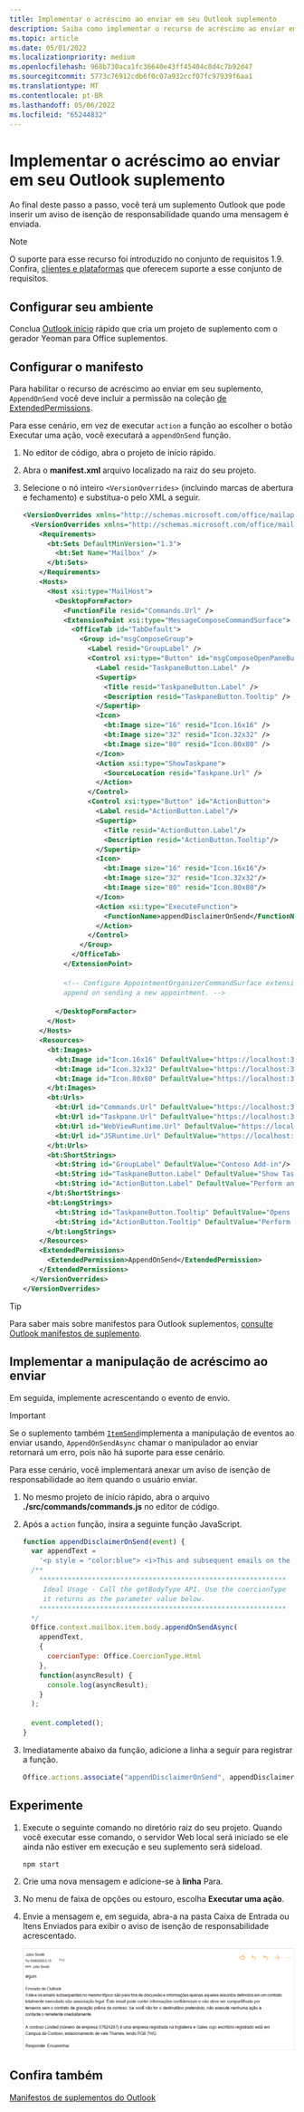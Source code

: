 ```yaml
---
title: Implementar o acréscimo ao enviar em seu Outlook suplemento
description: Saiba como implementar o recurso de acréscimo ao enviar em seu Outlook suplemento.
ms.topic: article
ms.date: 05/01/2022
ms.localizationpriority: medium
ms.openlocfilehash: 968b730aca1fc36640e43ff45404c8d4c7b92d47
ms.sourcegitcommit: 5773c76912cdb6f0c07a932ccf07fc97939f6aa1
ms.translationtype: MT
ms.contentlocale: pt-BR
ms.lasthandoff: 05/06/2022
ms.locfileid: "65244832"
---
```

# <a name="implement-append-on-send-in-your-outlook-add-in"></a>Implementar o acréscimo ao enviar em seu Outlook suplemento

Ao final deste passo a passo, você terá um suplemento Outlook que pode inserir um aviso de isenção de responsabilidade quando uma mensagem é enviada.

> [!NOTE]
> O suporte para esse recurso foi introduzido no conjunto de requisitos 1.9. Confira, [clientes e plataformas](/javascript/api/requirement-sets/outlook/outlook-api-requirement-sets#requirement-sets-supported-by-exchange-servers-and-outlook-clients) que oferecem suporte a esse conjunto de requisitos.

## <a name="set-up-your-environment"></a>Configurar seu ambiente

Conclua [Outlook início](../quickstarts/outlook-quickstart.md?tabs=yeomangenerator) rápido que cria um projeto de suplemento com o gerador Yeoman para Office suplementos.

## <a name="configure-the-manifest"></a>Configurar o manifesto

Para habilitar o recurso de acréscimo ao enviar em seu suplemento, `AppendOnSend` você deve incluir a permissão na coleção [de ExtendedPermissions](/javascript/api/manifest/extendedpermissions).

Para esse cenário, em vez de executar `action` a função ao escolher  o botão Executar uma ação, você executará a `appendOnSend` função.

1. No editor de código, abra o projeto de início rápido.

1. Abra o **manifest.xml** arquivo localizado na raiz do seu projeto.

1. Selecione o nó inteiro `<VersionOverrides>` (incluindo marcas de abertura e fechamento) e substitua-o pelo XML a seguir.

    ```XML
    <VersionOverrides xmlns="http://schemas.microsoft.com/office/mailappversionoverrides" xsi:type="VersionOverridesV1_0">
      <VersionOverrides xmlns="http://schemas.microsoft.com/office/mailappversionoverrides/1.1" xsi:type="VersionOverridesV1_1">
        <Requirements>
          <bt:Sets DefaultMinVersion="1.3">
            <bt:Set Name="Mailbox" />
          </bt:Sets>
        </Requirements>
        <Hosts>
          <Host xsi:type="MailHost">
            <DesktopFormFactor>
              <FunctionFile resid="Commands.Url" />
              <ExtensionPoint xsi:type="MessageComposeCommandSurface">
                <OfficeTab id="TabDefault">
                  <Group id="msgComposeGroup">
                    <Label resid="GroupLabel" />
                    <Control xsi:type="Button" id="msgComposeOpenPaneButton">
                      <Label resid="TaskpaneButton.Label" />
                      <Supertip>
                        <Title resid="TaskpaneButton.Label" />
                        <Description resid="TaskpaneButton.Tooltip" />
                      </Supertip>
                      <Icon>
                        <bt:Image size="16" resid="Icon.16x16" />
                        <bt:Image size="32" resid="Icon.32x32" />
                        <bt:Image size="80" resid="Icon.80x80" />
                      </Icon>
                      <Action xsi:type="ShowTaskpane">
                        <SourceLocation resid="Taskpane.Url" />
                      </Action>
                    </Control>
                    <Control xsi:type="Button" id="ActionButton">
                      <Label resid="ActionButton.Label"/>
                      <Supertip>
                        <Title resid="ActionButton.Label"/>
                        <Description resid="ActionButton.Tooltip"/>
                      </Supertip>
                      <Icon>
                        <bt:Image size="16" resid="Icon.16x16"/>
                        <bt:Image size="32" resid="Icon.32x32"/>
                        <bt:Image size="80" resid="Icon.80x80"/>
                      </Icon>
                      <Action xsi:type="ExecuteFunction">
                        <FunctionName>appendDisclaimerOnSend</FunctionName>
                      </Action>
                    </Control>
                  </Group>
                </OfficeTab>
              </ExtensionPoint>

              <!-- Configure AppointmentOrganizerCommandSurface extension point to support
              append on sending a new appointment. -->

            </DesktopFormFactor>
          </Host>
        </Hosts>
        <Resources>
          <bt:Images>
            <bt:Image id="Icon.16x16" DefaultValue="https://localhost:3000/assets/icon-16.png"/>
            <bt:Image id="Icon.32x32" DefaultValue="https://localhost:3000/assets/icon-32.png"/>
            <bt:Image id="Icon.80x80" DefaultValue="https://localhost:3000/assets/icon-80.png"/>
          </bt:Images>
          <bt:Urls>
            <bt:Url id="Commands.Url" DefaultValue="https://localhost:3000/commands.html" />
            <bt:Url id="Taskpane.Url" DefaultValue="https://localhost:3000/taskpane.html" />
            <bt:Url id="WebViewRuntime.Url" DefaultValue="https://localhost:3000/commands.html" />
            <bt:Url id="JSRuntime.Url" DefaultValue="https://localhost:3000/runtime.js" />
          </bt:Urls>
          <bt:ShortStrings>
            <bt:String id="GroupLabel" DefaultValue="Contoso Add-in"/>
            <bt:String id="TaskpaneButton.Label" DefaultValue="Show Taskpane"/>
            <bt:String id="ActionButton.Label" DefaultValue="Perform an action"/>
          </bt:ShortStrings>
          <bt:LongStrings>
            <bt:String id="TaskpaneButton.Tooltip" DefaultValue="Opens a pane displaying all available properties."/>
            <bt:String id="ActionButton.Tooltip" DefaultValue="Perform an action when clicked."/>
          </bt:LongStrings>
        </Resources>
        <ExtendedPermissions>
          <ExtendedPermission>AppendOnSend</ExtendedPermission>
        </ExtendedPermissions>
      </VersionOverrides>
    </VersionOverrides>
    ```

> [!TIP]
> Para saber mais sobre manifestos para Outlook suplementos, [consulte Outlook manifestos de suplemento](manifests.md).

## <a name="implement-append-on-send-handling"></a>Implementar a manipulação de acréscimo ao enviar

Em seguida, implemente acrescentando o evento de envio.

> [!IMPORTANT]
> Se o suplemento também [`ItemSend`](outlook-on-send-addins.md)implementa a manipulação de eventos ao enviar usando, `AppendOnSendAsync` chamar o manipulador ao enviar retornará um erro, pois não há suporte para esse cenário.

Para esse cenário, você implementará anexar um aviso de isenção de responsabilidade ao item quando o usuário enviar.

1. No mesmo projeto de início rápido, abra o arquivo **./src/commands/commands.js** no editor de código.

1. Após a `action` função, insira a seguinte função JavaScript.

    ```js
    function appendDisclaimerOnSend(event) {
      var appendText =
        '<p style = "color:blue"> <i>This and subsequent emails on the same topic are for discussion and information purposes only. Only those matters set out in a fully executed agreement are legally binding. This email may contain confidential information and should not be shared with any third party without the prior written agreement of Contoso. If you are not the intended recipient, take no action and contact the sender immediately.<br><br>Contoso Limited (company number 01624297) is a company registered in England and Wales whose registered office is at Contoso Campus, Thames Valley Park, Reading RG6 1WG</i></p>';  
      /**
        *************************************************************
         Ideal Usage - Call the getBodyType API. Use the coercionType
         it returns as the parameter value below.
        *************************************************************
      */
      Office.context.mailbox.item.body.appendOnSendAsync(
        appendText,
        {
          coercionType: Office.CoercionType.Html
        },
        function(asyncResult) {
          console.log(asyncResult);
        }
      );

      event.completed();
    }
    ```
    
1. Imediatamente abaixo da função, adicione a linha a seguir para registrar a função.

    ```js
    Office.actions.associate("appendDisclaimerOnSend", appendDisclaimerOnSend);
    ```

## <a name="try-it-out"></a>Experimente

1. Execute o seguinte comando no diretório raiz do seu projeto. Quando você executar esse comando, o servidor Web local será iniciado se ele ainda não estiver em execução e seu suplemento será sideload. 

    ```command&nbsp;line
    npm start
    ```

1. Crie uma nova mensagem e adicione-se à **linha** Para.

1. No menu de faixa de opções ou estouro, escolha **Executar uma ação**.

1. Envie a mensagem e, em seguida, abra-a na  pasta Caixa de Entrada ou Itens Enviados para exibir o aviso de isenção de responsabilidade acrescentado.

    ![Uma captura de tela de uma mensagem de exemplo com o aviso de isenção de responsabilidade acrescentado ao enviar Outlook na Web.](../images/outlook-web-append-disclaimer.png)

## <a name="see-also"></a>Confira também

[Manifestos de suplementos do Outlook](manifests.md)
